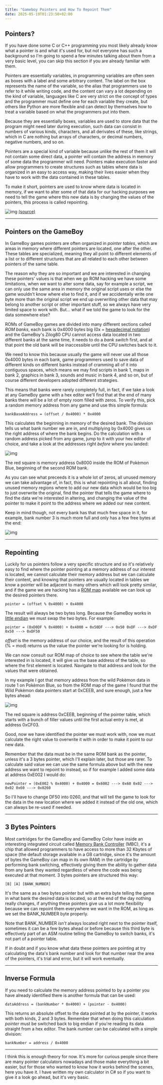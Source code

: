 ```yaml
---
title: "Gameboy Pointers and How To Repoint Them"
date: 2025-05-19T01:23:50+02:00
---
```


## Pointers?

If you have done some C or C++ programming you most likely already know what a pointer is and what it's used for, but not everyone has such a background so I'm going to spend a few minutes talking about them from a very basic level, you can skip this section if you are already familiar with them.

Pointers are essentially variables, in programming variables are often seen as boxes with a label and some arbitrary content. The label on the box represents the name of the variable, so the alias that programmers use to refer to it while writing code, and the content can vary a lot depending on the kind of variable, languages like C are very strict on the concept of types and the programmer must define one for each variable they create, but others like Python are more flexible and can detect by themselves how to treat a variable based on what the programmers put into them.

Because they are essentially boxes, variables are used to store data that the program might need later during execution, such data can consist in numbers of various kinds, characters, and all derivates of these, like strings, which in C are nothing but arrays of characters, or decimal numbers, negative numbers, and so on.

Pointers are a special kind of variable because unlike the rest of them it will not contain some direct data, a pointer will contain the address in memory of some data the programmer will need. Pointers make execution faster and allow programmers to create structures such as tables where data is organized in an easy to access way, making their lives easier when they have to work with the data contained in these tables.

To make it short, pointers are used to know where data is located in memory, if we want to alter some of that data for our hacking purposes we need to tell the game where this new data is by changing the values of the pointers, this process is called repointing.

![img](/images/gb-pointers/1.png)
[(source)](http://jinsoft.in/1st-semester-engineers-nightmare-pointers-in-c/)

---

## Pointers on the GameBoy

In GameBoy games pointers are often organized in *pointer tables*, which are areas in memory where different pointers are located, one after the other. These tables are specialized, meaning they all point to different elements of a list or to different structures that are all related to each other between pointers of the same table.

The reason why they are so important and we are interested in changing these pointers' values is that when we go ROM hacking we have some limitations, when we want to alter some data, say for example a script, we can only use the same area in memory the original script uses or else the game wouldn't know where else to find it, and if we accidentally write one byte more than the original script we end up overwriting other data that may belong to another script or other important stuff, so we always have very limited space to work with. But... what if we told the game to look for the data somewhere else?

ROMs of GameBoy games are divided into many different sections called *ROM banks*, each bank is 0x4000 bytes big (0x = [hexadecimal notation](https://en.wikipedia.org/wiki/Hexadecimal)) and the GameBoy's Zilog80 CPU cannot access data located in two different banks at the same time, it needs to do a *bank switch* first, and at that point the old bank will be inaccessible until the CPU switches back to it.

We need to know this because usually the game will never use all those 0x4000 bytes in each bank, game programmers used to save data of different kinds on different banks instead of cramming all of it into contiguous spaces, which means we may find scripts in bank 1, maps in bank 2, graphics in bank 3, sounds and music in bank 4, and so on, but of course different developers adopted different strategies.

This means that banks were rarely completely full, in fact, if we take a look at any GameBoy game with a hex editor we'll find that at the end of many banks there will be a lot of empty room filled with zeros. To verify this, pick a random memory address from any game and use this simple formula:

```aaa
bankBaseAddress = (offset / 0x4000) * 0x4000
```

This calculates the beginning in memory of the desired bank. The division tells us what bank number we are in, and multiplying by 0x4000 gives us the right address of where the bank begins. Do the calculation with a random address picked from any game, jump to it with your hex editor of choice, and take a look at the addresses right *before* where you landed:

![img](/images/gb-pointers/2.png)

The red square is memory address 0x8000 inside the ROM of Pokèmon Blue, beginning of the second ROM bank.

As you can see what preceeds it is a whole lot of zeros, all unused memory we can take advantage of, in fact, this is what repointing is all about, finding unused memory regions where to add our new data which would be too big to just overwrite the original, find the pointer that tells the game where to find the data we're interested in altering, and changing the value of the pointer to make it point to the address where we added our new content.

Keep in mind though, not every bank has that much free space in it, for example, bank number 3 is much more full and only has a few free bytes at the end:

![img](/images/gb-pointers/3.png)

---

## Repointing

Luckily for us pointers follow a very specific structure and so it's relatively easy to find where the pointer pointing at a memory address of our interest is located, we cannot calculate their memory address but we can calculate their content, and knowing that pointers are usually located in tables we know a pointer will be adjacent to many others which will look pretty similar, and if the game we are hacking has a [ROM map](https://datacrystal.romhacking.net/wiki/ROM_map) available we can look up the desired pointers there.

```aaa
pointer = (offset % 0x4000) + 0x4000
```

The result will always be two bytes long. Because the GameBoy works in [little endian](https://en.wikipedia.org/wiki/Endianness) we must swap the two bytes. For example:

```aaa
pointer = (0xD0DF % 0x4000) + 0x4000 = 0x50DF ---> 0x50 0xDF ---> 0xDF 0x50 ---> 0xDF50
```

*offset* is the memory address of our choice, and the result of this operation (% = mod) returns us the value the pointer we're looking for is holding.

We can now consult our ROM map of choice to see where the table we're interested in is located, it will give us the base address of the table, so where the first element is located. Navigate to that address and look for the values that were obtained.

In my example I got that memory address from the wild Pokèmon data in route 1 on Pokèmon Blue, so from the ROM map of the game I found that the Wild Pokèmon data pointers start at 0xCEEB, and sure enough, just a few bytes ahead:

![img](/images/gb-pointers/4.png)

The red square is address 0xCEEB, beginning of the pointer table, which starts with a bunch of filler values until the first actual entry is met, at address 0xCF03.

Good, now we have identified the pointer we must work with, now we must calculate the right value to overwrite it with in order to make it point to our new data.

Remember that the data must be in the same ROM bank as the pointer, unless it's a 3 bytes pointer, which I'll explain later, but those are rarer. To calculate said value we can use the same formula above but with the new address we want to repoint to instead, so if for example I added some data at address 0xE002 I would do:

```aaa
newPointer = (0xE002 % 0x4000) + 0x4000 = 0x6002 ---> 0x60 0x02 ---> 0x02 0x60 ---> 0x0260
```

So I'll have to change DF50 into 0260, and that will tell the game to look for the data in the new location where we added it instead of the old one, which can always be re-used if needed.

---

## 3 Bytes Pointers

Most cartridges for the GameBoy and GameBoy Color have inside an interesting integrated circuit called [Memory Bank Controller](http://gbdev.gg8.se/wiki/articles/Memory_Bank_Controllers) (MBC), it's a chip that allowed programmers to have access to more than 32 Kbytes of space (the default storage available in a GB cartridge, since it's the amount of bytes the GameBoy can map in its own RAM) in the cartridge by performing bank switching, effectively giving them the ability to gather data from any bank they wanted regardless of where the code was being executed at that moment. 3 bytes pointers are structured this way:

```aaa
[B] [A] [BANK_NUMBER]
```

It's the same as a two bytes pointer but with an extra byte telling the game in what bank the desired data is located, so at the end of the day nothing really changes, if anything these pointers give us a lot more flexibility because we can repoint them everywhere we want in the ROM, as long as we set the BANK_NUMBER byte properly.

Note that BANK_NUMBER *isn't* always located right next to the pointer itself, sometimes it can be a few bytes ahead or before because this third byte is effectively part of an ASM routine telling the GameBoy to switch banks, it's not part of a pointer table.

If in doubt and if you know what data these pointers are pointing at try calculating the data's bank number and look for that number near the area of the pointers, it's trial and error, but it will work eventually.

---

## Inverse Formula

If you need to calculate the memory address pointed to by a pointer you have already identified there is another formula that can be used:

```aaa
dataAddress = (bankNumber * 0x4000) + (pointer - 0x4000)
```

This returns an absolute offset to the data pointed at by the pointer, it works with both kinds, 2 and 3 bytes. Remember that when doing this calculation *pointer* must be switched back to big endian if you're reading its data straight from a hex editor. The bank number can be calculated with a simple division:

```aaa
bankNumber = address / 0x4000
```

---

I think this is enough theory for now. It's more for curious people since there are many pointer calculators nowadays and those make everything a bit easier, but for those who wanted to know how it works behind the scenes, here you have it. I have written my own calculator in C# so if you want to give it a look go ahead, but it's very basic.
